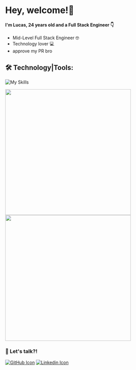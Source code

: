 <div>
   <H1>Hey, welcome!🥰</H1>
<H4>I'm Lucas, 24 years old and a Full Stack Engineer  👇</H4>
   <p align="left">
      <ul>
      <li>Mid-Level Full Stack Engineer 🤓</li>
      <li>Technology lover 💻 </li>
      <li>approve my PR bro</li>
      </ul>
   </p>
</div>









<div>
   <H2>🛠️ Technology|Tools:</H2>
</div>

![My Skills](https://go-skill-icons.vercel.app/api/icons?i=python,mongodb&titles=true)



<img src="https://github-readme-stats.vercel.app/api/top-langs/?username=luketflp&layout=compact&theme=radical" width="400" heigth="195"/> <img src="https://github-readme-stats.vercel.app/api?username=luketflp&theme=radical&show_icons=true" width="400" heigth="195" />

### 📲 Let's talk?!
[![GitHub Icon](https://camo.githubusercontent.com/85dc47a56a4e73ae7b6e64b3b4416785497e74219ae179ae8faaaca10d5a78d9/68747470733a2f2f696d672e736869656c64732e696f2f62616467652f2d4769744875622d3138313731373f7374796c653d666c61742d737175617265266c6f676f3d676974687562)](https://github.com/luketflp) [![Linkedin Icon](https://camo.githubusercontent.com/1598532a3542326fff0ea5e0481f39287c1a1a201b07b4fff95c5ecd6a30553e/68747470733a2f2f696d672e736869656c64732e696f2f62616467652f4c696e6b6564496e2d2532333030373742352e7376673f267374796c653d666c61742d737175617265266c6f676f3d6c696e6b6564696e266c6f676f436f6c6f723d7768697465)](https://www.linkedin.com/in/lucas-soares-773275195/)
